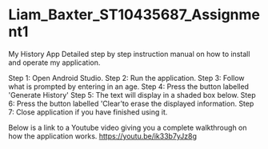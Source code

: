# Liam_Baxter_ST10435687_Assignment1
My History App 
Detailed step by step instruction manual on how to install and operate my application.

Step 1: Open Android Studio.
Step 2: Run the application.
Step 3: Follow what is prompted by entering in an age.
Step 4: Press the button labelled 'Generate History'
Step 5: The text will display in a shaded box below.
Step 6: Press the button labelled 'Clear'to erase the displayed information.
Step 7: Close application if you have finished using it.

Below is a link to a Youtube video giving you a complete walkthrough on how the application works.
https://youtu.be/ik33b7yJz8g
